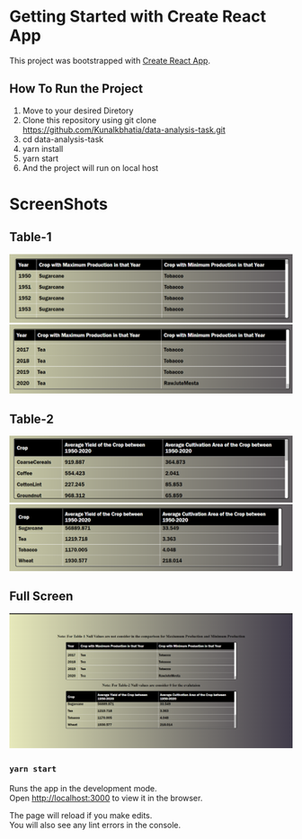 # Getting Started with Create React App

This project was bootstrapped with [Create React App](https://github.com/facebook/create-react-app).

## How To Run the Project
1. Move to your desired Diretory
2. Clone this repository using git clone https://github.com/Kunalkbhatia/data-analysis-task.git
3. cd data-analysis-task
3. yarn install
4. yarn start
5. And the project will run on local host


# ScreenShots

## Table-1
![Image Alt Text](readMeImages/table1_1.png)
![Image Alt Text](readMeImages/table1_2.png)


## Table-2
![Image Alt Text](readMeImages/table2_1.png)
![Image Alt Text](readMeImages/table2_2.png)


## Full Screen
![Image Alt Text](readMeImages/full.png)




### `yarn start`

Runs the app in the development mode.\
Open [http://localhost:3000](http://localhost:3000) to view it in the browser.

The page will reload if you make edits.\
You will also see any lint errors in the console.
